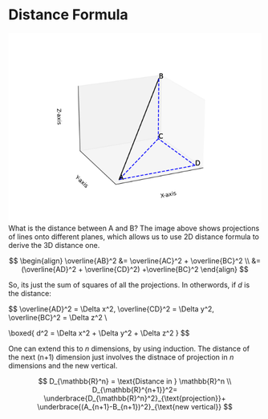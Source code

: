 # Distance Formula
![Line in 3D](/data/applied-math/multivariable-calc/Figure_1.png)
What is the distance between A and B? The image above shows projections of lines onto different planes, which allows us to use 2D distance formula to derive the 3D distance one.

$$
\begin{align}
\overline{AB}^2 &= \overline{AC}^2 + \overline{BC}^2 \\
                &= (\overline{AD}^2 + \overline{CD}^2) +\overline{BC}^2
\end{align}
$$

So, its just the sum of squares of all the projections. In otherwords, if $d$ is the distance:

$$
\overline{AD}^2 = \Delta x^2, 
\overline{CD}^2 = \Delta y^2, 
\overline{BC}^2 = \Delta z^2 \\

\boxed{
    d^2 = \Delta x^2 + \Delta y^2 + \Delta z^2
}
$$

One can extend this to $n$ dimensions, by using induction. The distance of the next (n+1) dimension just involves the distnace of projection in $n$ dimensions and the new vertical.

$$
D_{\mathbb{R}^n} = \text{Distance in } \mathbb{R}^n \\
D_{\mathbb{R}^{n+1}}^2= \underbrace{D_{\mathbb{R}^n}^2}_{\text{projection}}+
                        \underbrace{(A_{n+1}-B_{n+1})^2}_{\text{new vertical}}
$$

